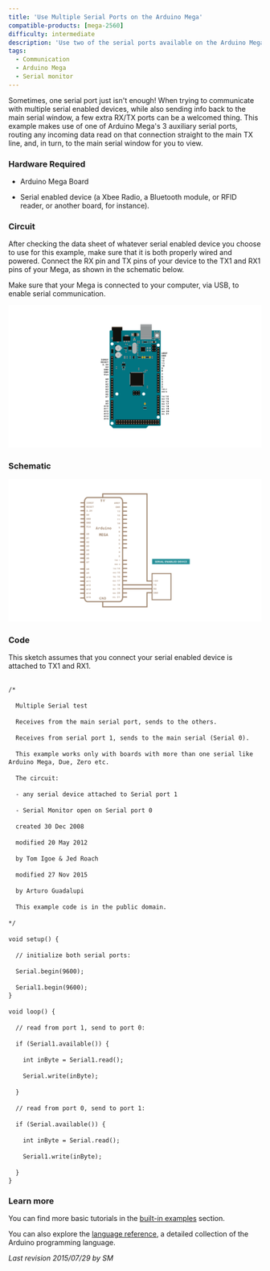```yaml
---
title: 'Use Multiple Serial Ports on the Arduino Mega'
compatible-products: [mega-2560]
difficulty: intermediate
description: 'Use two of the serial ports available on the Arduino Mega.'
tags: 
  - Communication
  - Arduino Mega
  - Serial monitor
---
```


Sometimes, one serial port just isn't enough! When trying to communicate with multiple serial enabled devices, while also sending info back to the main serial window, a few extra RX/TX ports can be a welcomed thing. This example makes use of one of Arduino Mega's 3 auxiliary serial ports, routing any incoming data read on that connection straight to the main TX line, and, in turn, to the main serial window for you to view.

### Hardware Required

- Arduino Mega Board

- Serial enabled device  (a Xbee Radio, a Bluetooth module, or RFID reader, or another board, for instance).

### Circuit

After checking the data sheet of whatever serial enabled device you choose to use for this example, make sure that it is both properly wired and powered. Connect the RX pin and TX pins of your device to the TX1 and RX1 pins of your Mega, as shown in the schematic below.

Make sure that your Mega is connected to your computer, via USB, to enable serial communication.

![](assets/circuit.png)


### Schematic

![](assets/schematic.png)

### Code

This sketch assumes that you connect your serial enabled device is attached to TX1 and RX1.

```arduino

/*

  Multiple Serial test

  Receives from the main serial port, sends to the others.

  Receives from serial port 1, sends to the main serial (Serial 0).

  This example works only with boards with more than one serial like Arduino Mega, Due, Zero etc.

  The circuit:

  - any serial device attached to Serial port 1

  - Serial Monitor open on Serial port 0

  created 30 Dec 2008

  modified 20 May 2012

  by Tom Igoe & Jed Roach

  modified 27 Nov 2015

  by Arturo Guadalupi

  This example code is in the public domain.

*/

void setup() {

  // initialize both serial ports:

  Serial.begin(9600);

  Serial1.begin(9600);
}

void loop() {

  // read from port 1, send to port 0:

  if (Serial1.available()) {

    int inByte = Serial1.read();

    Serial.write(inByte);

  }

  // read from port 0, send to port 1:

  if (Serial.available()) {

    int inByte = Serial.read();

    Serial1.write(inByte);

  }
}
```

### Learn more

You can find more basic tutorials in the [built-in examples](/built-in-examples) section.

You can also explore the [language reference](https://www.arduino.cc/reference/en/), a detailed collection of the Arduino programming language.

*Last revision 2015/07/29 by SM*
